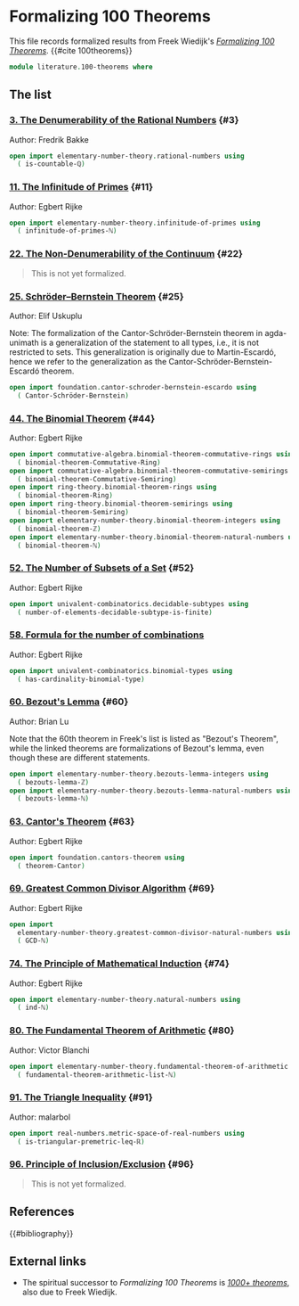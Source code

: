 # Formalizing 100 Theorems

This file records formalized results from Freek Wiedijk's
[_Formalizing 100 Theorems_](https://www.cs.ru.nl/~freek/100/).
{{#cite 100theorems}}

```agda
module literature.100-theorems where
```

## The list

### [3. The Denumerability of the Rational Numbers](https://www.cs.ru.nl/~freek/100/#3) {#3}

Author: Fredrik Bakke

```agda
open import elementary-number-theory.rational-numbers using
  ( is-countable-ℚ)
```

### [11. The Infinitude of Primes](https://www.cs.ru.nl/~freek/100/#11) {#11}

Author: Egbert Rijke

```agda
open import elementary-number-theory.infinitude-of-primes using
  ( infinitude-of-primes-ℕ)
```

### [22. The Non-Denumerability of the Continuum](https://www.cs.ru.nl/~freek/100/#22) {#22}

> This is not yet formalized.

### [25. Schröder–Bernstein Theorem](https://www.cs.ru.nl/~freek/100/#25) {#25}

Author: Elif Uskuplu

Note: The formalization of the Cantor-Schröder-Bernstein theorem in agda-unimath
is a generalization of the statement to all types, i.e., it is not restricted to
sets. This generalization is originally due to Martin-Escardó, hence we refer to
the generalization as the Cantor-Schröder-Bernstein-Escardó theorem.

```agda
open import foundation.cantor-schroder-bernstein-escardo using
  ( Cantor-Schröder-Bernstein)
```

### [44. The Binomial Theorem](https://www.cs.ru.nl/~freek/100/#44) {#44}

Author: Egbert Rijke

```agda
open import commutative-algebra.binomial-theorem-commutative-rings using
  ( binomial-theorem-Commutative-Ring)
open import commutative-algebra.binomial-theorem-commutative-semirings using
  ( binomial-theorem-Commutative-Semiring)
open import ring-theory.binomial-theorem-rings using
  ( binomial-theorem-Ring)
open import ring-theory.binomial-theorem-semirings using
  ( binomial-theorem-Semiring)
open import elementary-number-theory.binomial-theorem-integers using
  ( binomial-theorem-ℤ)
open import elementary-number-theory.binomial-theorem-natural-numbers using
  ( binomial-theorem-ℕ)
```

### [52. The Number of Subsets of a Set](https://www.cs.ru.nl/~freek/100/#52) {#52}

Author: Egbert Rijke

```agda
open import univalent-combinatorics.decidable-subtypes using
  ( number-of-elements-decidable-subtype-is-finite)
```

### [58. Formula for the number of combinations](https://www.cs.ru.nl/~freek/100/#58)

Author: Egbert Rijke

```agda
open import univalent-combinatorics.binomial-types using
  ( has-cardinality-binomial-type)
```

### [60. Bezout's Lemma](https://www.cs.ru.nl/~freek/100/#60) {#60}

Author: Brian Lu

Note that the 60th theorem in Freek's list is listed as "Bezout's Theorem",
while the linked theorems are formalizations of Bezout's lemma, even though
these are different statements.

```agda
open import elementary-number-theory.bezouts-lemma-integers using
  ( bezouts-lemma-ℤ)
open import elementary-number-theory.bezouts-lemma-natural-numbers using
  ( bezouts-lemma-ℕ)
```

### [63. Cantor's Theorem](https://www.cs.ru.nl/~freek/100/#63) {#63}

Author: Egbert Rijke

```agda
open import foundation.cantors-theorem using
  ( theorem-Cantor)
```

### [69. Greatest Common Divisor Algorithm](https://www.cs.ru.nl/~freek/100/#69) {#69}

Author: Egbert Rijke

```agda
open import
  elementary-number-theory.greatest-common-divisor-natural-numbers using
  ( GCD-ℕ)
```

### [74. The Principle of Mathematical Induction](https://www.cs.ru.nl/~freek/100/#74) {#74}

Author: Egbert Rijke

```agda
open import elementary-number-theory.natural-numbers using
  ( ind-ℕ)
```

### [80. The Fundamental Theorem of Arithmetic](https://www.cs.ru.nl/~freek/100/#80) {#80}

Author: Victor Blanchi

```agda
open import elementary-number-theory.fundamental-theorem-of-arithmetic using
  ( fundamental-theorem-arithmetic-list-ℕ)
```

### [91. The Triangle Inequality](https://www.cs.ru.nl/~freek/100/#91) {#91}

Author: malarbol

```agda
open import real-numbers.metric-space-of-real-numbers using
  ( is-triangular-premetric-leq-ℝ)
```

### [96. Principle of Inclusion/Exclusion](https://www.cs.ru.nl/~freek/100/#96) {#96}

> This is not yet formalized.

## References

{{#bibliography}}

## External links

- The spiritual successor to _Formalizing 100 Theorems_ is
  [_1000+ theorems_](https://1000-plus.github.io/), also due to Freek Wiedijk.
